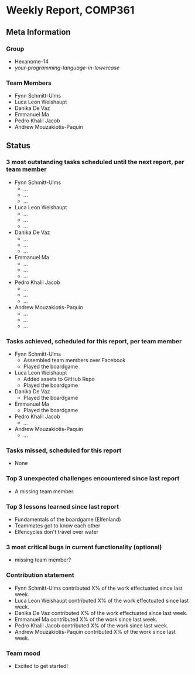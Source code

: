 # Weekly Report, COMP361

## Meta Information

### Group

 * Hexanome-14
 * *your-programming-language-in-lowercase*

### Team Members

 * Fynn Schmitt-Ulms
 * Luca Leon Weishaupt
 * Danika De Vaz
 * Emmanuel Ma
 * Pedro Khalil Jacob
 * Andrew Mouzakiotis-Paquin

## Status

### 3 most outstanding tasks scheduled until the next report, per team member

 * Fynn Schmitt-Ulms
   * *...*
   * *...*
   * *...*
 * Luca Leon Weishaupt
   * *...*
   * *...*
   * *...*
 * Danika De Vaz
   * *...*
   * *...*
   * *...*
 * Emmanuel Ma
   * *...*
   * *...*
   * *...*
 * Pedro Khalil Jacob
   * *...*
   * *...*
   * *...*
 * Andrew Mouzakiotis-Paquin
   * *...*
   * *...*
   * *...*

### Tasks achieved, scheduled for this report, per team member

 * Fynn Schmitt-Ulms
   * Assembled team members over Facebook
   * Played the boardgame
 * Luca Leon Weishaupt
   * Added assets to GitHub Repo
   * Played the boardgame
 * Danika De Vaz
   * Played the boardgame
 * Emmanuel Ma
   * Played the boardgame
 * Pedro Khalil Jacob
   * *...*
 * Andrew Mouzakiotis-Paquin
   * *...*

### Tasks missed, scheduled for this report

 * None

### Top 3 unexpected challenges encountered since last report

 * A missing team member

### Top 3 lessons learned since last report

 * Fundamentals of the boardgame (Elfenland)
 * Teammates got to know each other
 * Elfencycles don't travel over water

### 3 most critical bugs in current functionality (optional)

 * missing team member?

### Contribution statement

 * Fynn Schmitt-Ulms contributed X% of the work effectuated since last week.
 * Luca Leon Weishaupt contributed X% of the work effectuated since last week.
 * Danika De Vaz contributed X% of the work effectuated since last week.
 * Emmanuel Ma contributed X% of the work since last week.
 * Pedro Khalil Jacob contributed X% of the work since last week.
 * Andrew Mouzakiotis-Paquin contributed X% of the work since last week.

### Team mood

 * Excited to get started!
